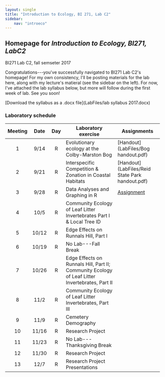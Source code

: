 ```yaml
---
layout: single
title: "Introduction to Ecology, BI 271, Lab C2"
sidebar:
    nav: "introeco"
---
```


## Homepage for *Introduction to Ecology, BI271, LabC2*
BI271 Lab C2, fall semseter 2017

Congratulations---you've successfully navigated to BI271 Lab C2's homepage!  For my own consistency, I'll be posting materials for the lab here, along with my lecture's matieral (see the sidebar on the left).  For now, I've attached the lab syllabus below, but more will follow during the first week of lab.  See you soon!

[Download the syllabus as a .docx file](LabFiles/lab syllabus 2017.docx)


### Laboratory schedule <a id="LabSchedule"></a>

Meeting | Date | Day | Laboratory exercise | Assignments |
:------:|:----:|:---:|---------------------|-------------|
1       | 9/14  | R  | Evolutionary ecology at the Colby-Marston Bog | [Handout](LabFiles/Bog handout.pdf) |
2       | 9/21  | R  | Interspecific Competition & Zonation in Coastal Habitats | [Handout](LabFiles/Reid State Park handout.pdf) |
3       | 9/28  | R  | Data Analyses and Graphing in R | [Assignment](https://drive.google.com/open?id=0B_q8y4usqw_XQ2JSRDhnaFEyM28) |
4       | 10/5  | R  | Community Ecology of Leaf Litter Invertebrates Part I & Local Tree ID | |
5       | 10/12 | R  | Edge Effects on Runnals Hill, Part I | |
6       | 10/19 | R  | No Lab---Fall Break | |
7       | 10/26 | R  | Edge Effects on Runnals Hill, Part II; Community Ecology of Leaf Litter Invertebrates, Part II | |
8       | 11/2  | R  | Community Ecology of Leaf Litter Invertebrates, Part III | |
9       | 11/9  | R  | Cemetery Demography | |
10      | 11/16 | R  | Research Project | |
11      | 11/23 | R  | No Lab---Thanksgiving Break | |
12      | 11/30 | R  | Research Project | |
13      | 12/7  | R  | Research Project Presentations | |
